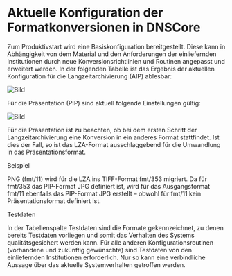 # Aktuelle Konfiguration der Formatkonversionen in DNSCore
Zum Produktivstart wird eine Basiskonfiguration bereitgestellt. Diese kann in Abhängigkeit von dem Material und den Anforderungen der einliefernden Institutionen durch neue Konversionsrichtlinien und Routinen angepasst und erweitert werden.
In der folgenden Tabelle ist das Ergebnis der aktuellen Konfiguration für die Langzeitarchivierung (AIP) ablesbar:

![Bild](https://raw.githubusercontent.com/da-nrw/DNSCore/master/ContentBroker/src/main/markdown/current-conversation-LZA.jpg)

Für die Präsentation (PIP) sind aktuell folgende Einstellungen gültig:

![Bild](https://raw.githubusercontent.com/da-nrw/DNSCore/master/ContentBroker/src/main/markdown/current-conversation-presentation.jpg)

Für die Präsentation ist zu beachten, ob bei dem ersten Schritt der Langzeitarchivierung eine Konversion in ein anderes Format stattfindet. Ist dies der Fall, so ist das LZA-Format ausschlaggebend für die Umwandlung in das Präsentationsformat.

Beispiel

PNG (fmt/11) wird für die LZA ins TIFF-Format fmt/353 migriert. Da für fmt/353 das PIP-Format JPG definiert ist, wird für das Ausgangsformat fmt/11 ebenfalls das PIP-Format JPG erstellt – obwohl für fmt/11 kein Präsentationsformat definiert ist. 

Testdaten

In der Tabellenspalte Testdaten sind die Formate gekennzeichnet, zu denen bereits Testdaten vorliegen und somit das Verhalten des Systems qualitätsgesichert werden kann. 
Für alle anderen Konfigurationsroutinen (vorhandene und zukünftig gewünschte) sind Testdaten von den einliefernden Institutionen erforderlich. Nur so kann eine verbindliche Aussage über das aktuelle Systemverhalten getroffen werden.
